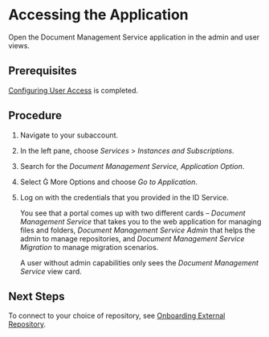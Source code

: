 <!-- loio398bf0c2d29a40899ab6b4d49df2e84e -->

<link rel="stylesheet" type="text/css" href="../css/sap-icons.css"/>

# Accessing the Application

Open the Document Management Service application in the admin and user views.



<a name="loio398bf0c2d29a40899ab6b4d49df2e84e__prereq_mf5_ksr_dlb"/>

## Prerequisites

[Configuring User Access](configuring-user-access-66e4071.md) is completed.



## Procedure

1.  Navigate to your subaccount.

2.  In the left pane, choose *Services* \> *Instances and Subscriptions*.

3.  Search for the *Document Management Service, Application Option*.

4.  Select <span class="SAP-icons"></span> More Options and choose *Go to Application*.

5.  Log on with the credentials that you provided in the ID Service.

    You see that a portal comes up with two different cards – *Document Management Service* that takes you to the web application for managing files and folders, *Document Management Service Admin* that helps the admin to manage repositories, and *Document Management Service Migration* to manage migration scenarios.

    A user without admin capabilities only sees the *Document Management Service* view card.




<a name="loio398bf0c2d29a40899ab6b4d49df2e84e__postreq_xz1_rgs_tlb"/>

## Next Steps

To connect to your choice of repository, see [Onboarding External Repository](onboarding-external-repository-ba12e12.md).

